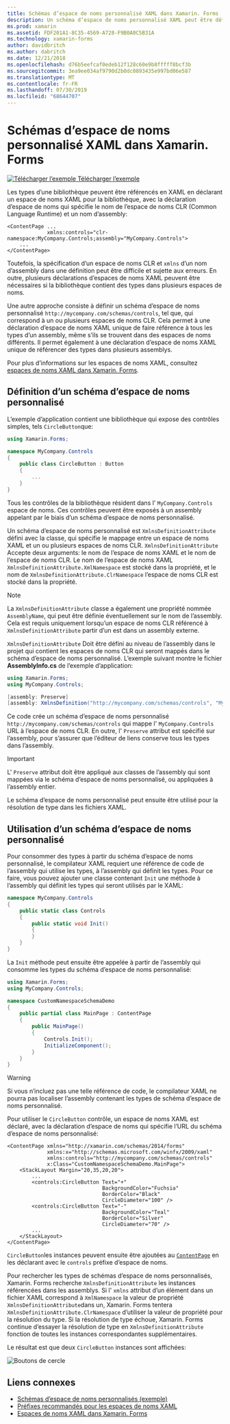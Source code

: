 ```yaml
---
title: Schémas d’espace de noms personnalisé XAML dans Xamarin. Forms
description: Un schéma d’espace de noms personnalisé XAML peut être défini avec la classe XmlnsDefinitionAttribute, qui spécifie un mappage entre une URL personnalisée et un ou plusieurs espaces de noms CLR. Le schéma d’espace de noms personnalisé peut ensuite être utilisé dans les déclarations d’espace de noms XAML.
ms.prod: xamarin
ms.assetid: FDF201A1-8C35-4569-A728-F9B0A0C5B31A
ms.technology: xamarin-forms
author: davidbritch
ms.author: dabritch
ms.date: 12/21/2018
ms.openlocfilehash: d76b5eefcaf0edeb12f128c60e9b8fffff8bcf3b
ms.sourcegitcommit: 3ea9ee034af9790d2b0dc0893435e997bd06e587
ms.translationtype: MT
ms.contentlocale: fr-FR
ms.lasthandoff: 07/30/2019
ms.locfileid: "68644707"
---
```

# <a name="xaml-custom-namespace-schemas-in-xamarinforms"></a>Schémas d’espace de noms personnalisé XAML dans Xamarin. Forms

[![Télécharger l’exemple](~/media/shared/download.png) Télécharger l’exemple](https://docs.microsoft.com/samples/xamarin/xamarin-forms-samples/xaml-customnamespaceschemas)

Les types d’une bibliothèque peuvent être référencés en XAML en déclarant un espace de noms XAML pour la bibliothèque, avec la déclaration d’espace de noms qui spécifie le nom de l’espace de noms CLR (Common Language Runtime) et un nom d’assembly:

```xaml
<ContentPage ...
             xmlns:controls="clr-namespace:MyCompany.Controls;assembly="MyCompany.Controls">
    ...
</ContentPage>
```

Toutefois, la spécification d’un espace de noms CLR et `xmlns` d’un nom d’assembly dans une définition peut être difficile et sujette aux erreurs. En outre, plusieurs déclarations d’espaces de noms XAML peuvent être nécessaires si la bibliothèque contient des types dans plusieurs espaces de noms.

Une autre approche consiste à définir un schéma d’espace de noms personnalisé `http://mycompany.com/schemas/controls`, tel que, qui correspond à un ou plusieurs espaces de noms CLR. Cela permet à une déclaration d’espace de noms XAML unique de faire référence à tous les types d’un assembly, même s’ils se trouvent dans des espaces de noms différents. Il permet également à une déclaration d’espace de noms XAML unique de référencer des types dans plusieurs assemblys.

Pour plus d’informations sur les espaces de noms XAML, consultez [espaces de noms XAML dans Xamarin. Forms](namespaces.md).

## <a name="defining-a-custom-namespace-schema"></a>Définition d’un schéma d’espace de noms personnalisé

L’exemple d’application contient une bibliothèque qui expose des contrôles simples, tels `CircleButton`que:

```csharp
using Xamarin.Forms;

namespace MyCompany.Controls
{
    public class CircleButton : Button
    {
        ...
    }
}
```

Tous les contrôles de la bibliothèque résident dans l' `MyCompany.Controls` espace de noms. Ces contrôles peuvent être exposés à un assembly appelant par le biais d’un schéma d’espace de noms personnalisé.

Un schéma d’espace de noms personnalisé est `XmlnsDefinitionAttribute` défini avec la classe, qui spécifie le mappage entre un espace de noms XAML et un ou plusieurs espaces de noms CLR. `XmlnsDefinitionAttribute` Accepte deux arguments: le nom de l’espace de noms XAML et le nom de l’espace de noms CLR. Le nom de l’espace de noms XAML `XmlnsDefinitionAttribute.XmlNamespace` est stocké dans la propriété, et le nom de `XmlnsDefinitionAttribute.ClrNamespace` l’espace de noms CLR est stocké dans la propriété.

> [!NOTE]
> La `XmlnsDefinitionAttribute` classe a également une propriété nommée `AssemblyName`, qui peut être définie éventuellement sur le nom de l’assembly. Cela est requis uniquement lorsqu’un espace de noms CLR référencé à `XmlnsDefinitionAttribute` partir d’un est dans un assembly externe.

`XmlnsDefinitionAttribute` Doit être défini au niveau de l’assembly dans le projet qui contient les espaces de noms CLR qui seront mappés dans le schéma d’espace de noms personnalisé. L’exemple suivant montre le fichier **AssemblyInfo.cs** de l’exemple d’application:

```csharp
using Xamarin.Forms;
using MyCompany.Controls;

[assembly: Preserve]
[assembly: XmlnsDefinition("http://mycompany.com/schemas/controls", "MyCompany.Controls")]
```

Ce code crée un schéma d’espace de noms personnalisé `http://mycompany.com/schemas/controls` qui mappe l' `MyCompany.Controls` URL à l’espace de noms CLR. En outre, l' `Preserve` attribut est spécifié sur l’assembly, pour s’assurer que l’éditeur de liens conserve tous les types dans l’assembly.

> [!IMPORTANT]
> L' `Preserve` attribut doit être appliqué aux classes de l’assembly qui sont mappées via le schéma d’espace de noms personnalisé, ou appliquées à l’assembly entier.

Le schéma d’espace de noms personnalisé peut ensuite être utilisé pour la résolution de type dans les fichiers XAML.

## <a name="consuming-a-custom-namespace-schema"></a>Utilisation d’un schéma d’espace de noms personnalisé

Pour consommer des types à partir du schéma d’espace de noms personnalisé, le compilateur XAML requiert une référence de code de l’assembly qui utilise les types, à l’assembly qui définit les types. Pour ce faire, vous pouvez ajouter une classe contenant `Init` une méthode à l’assembly qui définit les types qui seront utilisés par le XAML:

```csharp
namespace MyCompany.Controls
{
    public static class Controls
    {
        public static void Init()
        {
        }
    }
}
```

La `Init` méthode peut ensuite être appelée à partir de l’assembly qui consomme les types du schéma d’espace de noms personnalisé:

```csharp
using Xamarin.Forms;
using MyCompany.Controls;

namespace CustomNamespaceSchemaDemo
{
    public partial class MainPage : ContentPage
    {
        public MainPage()
        {
            Controls.Init();
            InitializeComponent();
        }
    }
}
```

> [!WARNING]
> Si vous n’incluez pas une telle référence de code, le compilateur XAML ne pourra pas localiser l’assembly contenant les types de schéma d’espace de noms personnalisé.

Pour utiliser le `CircleButton` contrôle, un espace de noms XAML est déclaré, avec la déclaration d’espace de noms qui spécifie l’URL du schéma d’espace de noms personnalisé:

```xaml
<ContentPage xmlns="http://xamarin.com/schemas/2014/forms"
             xmlns:x="http://schemas.microsoft.com/winfx/2009/xaml"
             xmlns:controls="http://mycompany.com/schemas/controls"
             x:Class="CustomNamespaceSchemaDemo.MainPage">
    <StackLayout Margin="20,35,20,20">
        ...
        <controls:CircleButton Text="+"
                               BackgroundColor="Fuchsia"
                               BorderColor="Black"
                               CircleDiameter="100" />
        <controls:CircleButton Text="-"
                               BackgroundColor="Teal"
                               BorderColor="Silver"
                               CircleDiameter="70" />
        ...
    </StackLayout>
</ContentPage>
```

`CircleButton`les instances peuvent ensuite être ajoutées au [`ContentPage`](xref:Xamarin.Forms.ContentPage) en les déclarant avec le `controls` préfixe d’espace de noms.

Pour rechercher les types de schémas d’espace de noms personnalisés, Xamarin. Forms recherche `XmlnsDefinitionAttribute` les instances référencées dans les assemblys. Si l' `xmlns` attribut d’un élément dans un fichier XAML correspond à `XmlNamespace` la valeur de propriété `XmlnsDefinitionAttribute`dans un, Xamarin. Forms tentera `XmlnsDefinitionAttribute.ClrNamespace` d’utiliser la valeur de propriété pour la résolution du type. Si la résolution de type échoue, Xamarin. Forms continue d’essayer la résolution de type en `XmlnsDefinitionAttribute` fonction de toutes les instances correspondantes supplémentaires.

Le résultat est que deux `CircleButton` instances sont affichées:

![Boutons de cercle](custom-namespace-schemas-images/circle-buttons.png "Boutons de cercle")

## <a name="related-links"></a>Liens connexes

- [Schémas d’espace de noms personnalisés (exemple)](https://docs.microsoft.com/samples/xamarin/xamarin-forms-samples/xaml-customnamespaceschemas)
- [Préfixes recommandés pour les espaces de noms XAML](custom-prefix.md)
- [Espaces de noms XAML dans Xamarin. Forms](namespaces.md)
